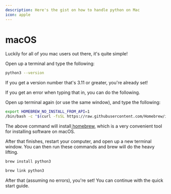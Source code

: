 ```yaml
---
description: Here's the gist on how to handle python on Mac
icon: apple
---
```


# macOS

Luckily for all of you mac users out there, it's quite simple!

Open up a terminal and type the following:

```sh
python3 --version
```

If you get a version number that's 3.11 or greater, you're already set!

If you get an error when typing that in, you can do the following.

Open up terminal again (or use the same window), and type the following:

```sh
export HOMEBREW_NO_INSTALL_FROM_API=1
/bin/bash -c "$(curl -fsSL https://raw.githubusercontent.com/Homebrew/install/master/install.sh)"
```

The above command will install[ homebrew](https://brew.sh/), which is a very convenient tool for installing software on macOS.

After that finishes, restart your computer, and open up a new terminal window. You can then run these commands and brew will do the heavy lifting.

```sh
brew install python3
```

```sh
brew link python3
```

After that (assuming no errors), you're set! You can continue with the quick start guide.
